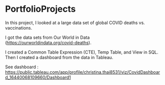 # PortfolioProjects

In this project, I looked at a large data set of global COVID deaths vs. vaccinations.

I got the data sets from Our World in Data (https://ourworldindata.org/covid-deaths).

I created a Common Table Expression (CTE), Temp Table, and View in SQL. Then I created a dashboard from the data in Tableau.

See dashboard : https://public.tableau.com/app/profile/christina.thai8531/viz/CovidDashboard_16440068109660/Dashboard1


